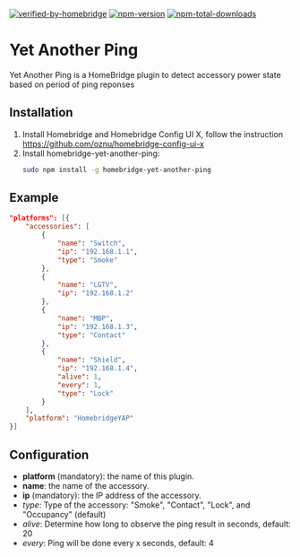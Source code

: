 [![verified-by-homebridge](https://badgen.net/badge/homebridge/verified/purple)](https://github.com/homebridge/homebridge/wiki/Verified-Plugins)
[![npm-version](https://badgen.net/npm/v/homebridge-yet-another-ping)](https://www.npmjs.com/package/homebridge-yet-another-ping)
[![npm-total-downloads](https://badgen.net/npm/dt/homebridge-yet-another-ping)](https://www.npmjs.com/package/homebridge-yet-another-ping)

# Yet Another Ping
Yet Another Ping is a HomeBridge plugin to detect accessory power state based on period of ping reponses


## Installation

1. Install Homebridge and Homebridge Config UI X, follow the instruction https://github.com/oznu/homebridge-config-ui-x
2. Install homebridge-yet-another-ping:
    ```sh
    sudo npm install -g homebridge-yet-another-ping
    ```

## Example

```json
"platforms": [{
    "accessories": [
        {
            "name": "Switch",
            "ip": "192.168.1.1",
            "type": "Smoke"
        },
        {
            "name": "LGTV",
            "ip": "192.168.1.2"
        },
        {
            "name": "MBP",
            "ip": "192.168.1.3",
            "type": "Contact"
        },
        {
            "name": "Shield",
            "ip": "192.168.1.4",
            "alive": 1,
            "every": 1,
            "type": "Lock"
        }
    ],
    "platform": "HomebridgeYAP"
}]
```

## Configuration

* **platform** (mandatory): the name of this plugin.
* **name**: the name of the accessory.
* **ip** (mandatory): the IP address of the accessory.
* *type*: Type of the accessory: "Smoke", "Contact", "Lock", and "Occupancy" (default)
* *alive*: Determine how long to observe the ping result in seconds, default: 20
* *every*: Ping will be done every x seconds, default: 4
